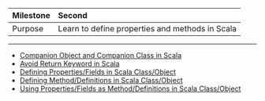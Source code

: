 | Milestone | Second |
| :--- | :--- |
| Purpose | Learn to define properties and methods in Scala |

---

- [Companion Object and Companion Class in Scala](companion-object.md)
- [Avoid Return Keyword in Scala](avoid-return-keyword.md)
- [Defining Properties/Fields in Scala Class/Object](values-variables-and-methods.md)
- [Defining Method/Definitions in Scala Class/Object](methods.md)
- [Using Properties/Fields as Method/Definitions in Scala Class/Object](variables-and-definitions.md)

